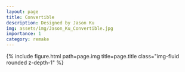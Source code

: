 ```yaml
---
layout: page
title: Convertible
description: Designed by Jason Ku
img: assets/img/Jason_Ku_Convertible.jpg
importance: 1
category: remake
---
```


<div class="row">
    <div class="col-sm mt-3 mt-md-0">
        {% include figure.html path=page.img title=page.title class="img-fluid rounded z-depth-1" %}
    </div>
</div>